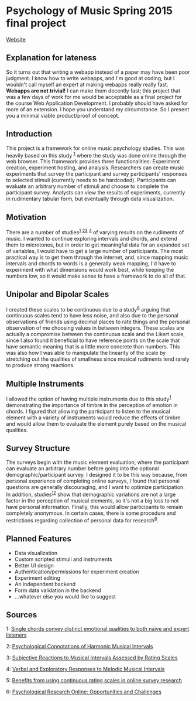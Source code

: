 Psychology of Music Spring 2015 final project
=============================================

[Website](http://conundrumer.com/musicpsych)

Explanation for lateness
------------------------
So it turns out that writing a webapp instead of a paper may have been poor judgment. I know how to write webapps, and I'm good at coding, but I wouldn't call myself an expert at making webapps really really fast. **Webapps are not trivial!** I can make them decently fast; this project that was a few days of work for me would be acceptable as a final project for the course Web Application Development. I probably should have asked for more of an extension. I hope you understand my circumstance. So I present you a minimal viable product/proof of concept.

Introduction
------------
This project is a framework for online music psychology studies. This was heavily based on this study
<sup>[1](#singlechords)</sup> where the study was done online through the web browser. This framework provides three functionalities: Experiment creation, experiment hosting, and analysis. Researchers can create music experiments that survey the participant and survey participants' responses to selected stimuli (currently needs to be hardcoded). Participants can evaluate an arbitrary number of stimuli and choose to complete the participant survey. Analysts can view the results of experiments, currently in rudimentary tabular form, but eventually through data visualization.

Motivation
----------
There are a number of studies<sup>[1](#singlechords)</sup> <sup>[2](#harmonicintervals)</sup><sup>[3](#ratingintervals)</sup> <sup>[4](#melodicintervals)</sup> of varying results on the rudiments of music. I wanted to continue exploring intervals and chords, and extend them to microtones, but in order to get meaningful data for an expanded set of variables, I would have to get a large number of participants. The most practical way is to get them through the internet, and, since mapping music intervals and chords to words is a generally weak mapping, I'd have to experiment with what dimensions would work best, while keeping the numbers low, so it would make sense to have a framework to do all of that.

Unipolar and Bipolar Scales
---------------------------
I created these scales to be continuous due to a study<sup>[6](#continuousscales)</sup> arguing that continuous scales tend to have less noise, and also due to the personal observations of friends using decimal places to rate things and the personal observation of me choosing values in between integers. These scales are actually a compromise between the continuous scale and the Likert scale, since I also found it beneficial to have reference points on the scale that have semantic meaning that is a little more concrete than numbers. This was also how I was able to manipulate the linearity of the scale by stretching out the qualities of smallness since musical rudiments tend rarely to produce strong reactions.

Multiple Instruments
--------------------
I allowed the option of having multiple instruments due to this study<sup>[1](#singlechords)</sup> demonstrating the importance of timbre in the perception of emotion in chords. I figured that allowing the participant to listen to the musical element with a variety of instruments would reduce the effects of timbre and would allow them to evaluate the element purely based on the musical qualities.

Survey Structure
----------------
The surveys begin with the music element evaluation, where the participant can evaluate an arbitrary number before going into the optional demographic/participant survey. I designed it to be this way because, from personal experience of completing online surveys, I found that personal questions are generally discouraging, and I want to optimize participation. In addition, studies<sup>[1](#singlechords)</sup><sup>[2](#harmonicintervals)</sup> show that demographic variations are not a large factor in the perception of musical elements, so it's not a big loss to not have personal information. Finally, this would allow participants to remain completely anonymous. In certain cases, there is some procedure and restrictions regarding collection of personal data for research<sup>[6](#onlineresearch)</sup>.

Planned Features
----------------
- Data visualization
- Custom scripted stimuli and instruments
- Better UI design
- Authentication/permissions for experiment creation
- Experiment editing
- An independent backend
- Form data validation in the backend
- ...whatever else you would like to suggest

Sources
-------
<a name="singlechords">1</a>: [Single chords convey distinct emotional qualities to both naïve and expert listeners](http://pom.sagepub.com/content/early/2014/10/14/0305735614552006.abstract)

<a name="harmonicintervals">2</a>: [Psychological Connotations of Harmonic Musical Intervals](http://pom.sagepub.com/content/28/1/4.abstract)

<a name="ratingintervals">3</a>: [Subjective Reactions to Musical Intervals Assessed by Rating Scales](http://www.icmpc8.umn.edu/proceedings/ICMPC8/PDF/AUTHOR/MP040023.PDF)

<a name="melodicintervals">4</a>: [Verbal and Exploratory Responses to Melodic Musical Intervals](http://geaudio.com/Skole/Semesteroppgave%20Musikkpsykologi/Verbal%20and%20exploratory%20responses%20to%20melodic%20musical%20intervals.pdf)

<a name="continuousscales">5</a>: [Benefits from using continuous rating scales in online survey research](http://www.statistik.tuwien.ac.at/forschung/SM/SM-2009-4complete.pdf)

<a name="onlineresearch">6</a>: [Psychological Research Online: Opportunities and Challenges](http://www.apa.org/science/leadership/bsa/internet/internet-report.pdf)
